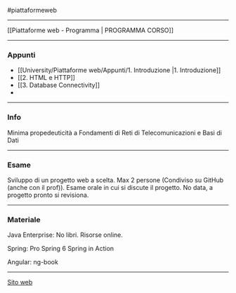 #piattaformeweb

---
[[Piattaforme web - Programma | PROGRAMMA CORSO]]

---
### Appunti
- [[University/Piattaforme web/Appunti/1. Introduzione |1. Introduzione]]
- [[2. HTML e HTTP]]
- [[3. Database Connectivity]]
- 

---
### Info
Minima propedeuticità a Fondamenti di Reti di Telecomunicazioni e Basi di Dati

---
### Esame
Sviluppo di un progetto web a scelta. Max 2 persone (Condiviso su GitHub (anche con il prof)).
Esame orale in cui si discute il progetto.
No data, a progetto pronto si revisiona.

---
### Materiale

Java Enterprise:
No libri.
Risorse online.

Spring:
Pro Spring 6
Spring in Action

Angular:
ng-book

---
[Sito web](https://www.unical.it/storage/cds/6259/activities/77101/)

